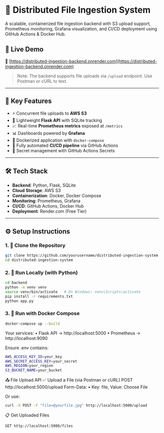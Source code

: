 # 📂 Distributed File Ingestion System

A scalable, containerized file ingestion backend with S3 upload support, Prometheus monitoring, Grafana visualization, and CI/CD deployment using GitHub Actions & Docker Hub.

## 🚀 Live Demo

🔗 [https://distributed-ingestion-backend.onrender.com](https://distributed-ingestion-backend.onrender.com)

> Note: The backend supports file uploads via `/upload` endpoint. Use Postman or cURL to test.

---

## 🧩 Key Features

- ⚡ Concurrent file uploads to **AWS S3**
- 🧠 Lightweight **Flask API** with SQLite tracking
- 📈 Real-time **Prometheus metrics** exposed at `/metrics`
- 📊 Dashboards powered by **Grafana**
- 🐳 Dockerized application with `docker-compose`
- 🔁 Fully automated **CI/CD pipeline** via GitHub Actions
- 🔐 Secret management with GitHub Actions Secrets

---

## 🛠️ Tech Stack

- **Backend**: Python, Flask, SQLite
- **Cloud Storage**: AWS S3
- **Containerization**: Docker, Docker Compose
- **Monitoring**: Prometheus, Grafana
- **CI/CD**: GitHub Actions, Docker Hub
- **Deployment**: Render.com (Free Tier)

---

## ⚙️ Setup Instructions

### 1. 🔧 Clone the Repository

```bash
git clone https://github.com/yourusername/distributed-ingestion-system.git
cd distributed-ingestion-system
```

### 2. 🧪 Run Locally (with Python)

```bash
cd backend
python -m venv venv
source venv/bin/activate   # On Windows: venv\Scripts\activate
pip install -r requirements.txt
python app.py
```
### 3. 🐳 Run with Docker Compose
```bash
docker-compose up --build
```
Your services:
• Flask API → http://localhost:5000
• Prometheus → http://localhost:9090

Ensure .env contains:
```bash
AWS_ACCESS_KEY_ID=your_key
AWS_SECRET_ACCESS_KEY=your_secret
AWS_REGION=your_region
S3_BUCKET_NAME=your_bucket
```
📤 File Upload API
✅ Upload a File (via Postman or cURL)
POST http://localhost:5000/upload
Form-Data:
• Key: file, Value: Choose File

Or use:
```bash
curl -X POST -F "file=@yourfile.jpg" http://localhost:5000/upload
```
📋 Get Uploaded Files
```bash
GET http://localhost:5000/files
```


